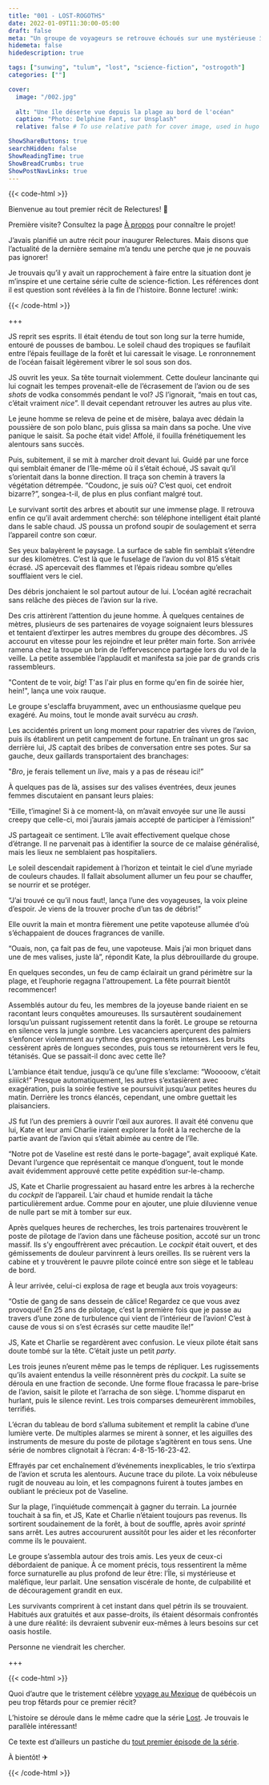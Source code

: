 ```yaml
---
title: "001 - LOST-ROGOTHS"
date: 2022-01-09T11:30:00-05:00
draft: false
meta: "Un groupe de voyageurs se retrouve échoués sur une mystérieuse île tropicale"
hidemeta: false
hidedescription: true

tags: ["sunwing", "tulum", "lost", "science-fiction", "ostrogoth"]
categories: [""]

cover:
  image: "/002.jpg"
  
  alt: "Une île déserte vue depuis la plage au bord de l'océan"
  caption: "Photo: Delphine Fant, sur Unsplash"
  relative: false # To use relative path for cover image, used in hugo Page-bundles

ShowShareButtons: true
searchHidden: false
ShowReadingTime: true
ShowBreadCrumbs: true
ShowPostNavLinks: true
---
```

{{< code-html >}} 
<div class="contexte">
<p>Bienvenue au tout premier récit de Relectures! 🥳</p>

<p>Première visite? Consultez la page <a href="/apropos" target="_blank">À propos</a> pour connaître le projet!</p>

<p>J’avais planifié un autre récit pour inaugurer Relectures. Mais disons que l’actualité de la dernière semaine m’a tendu une perche que je ne pouvais pas ignorer! 

<p>Je trouvais qu’il y avait un rapprochement à faire entre la situation dont je m’inspire et une certaine série culte de science-fiction. Les références dont il est question sont révélées à la fin de l'histoire. Bonne lecture! :wink:</p>
</div>
{{< /code-html >}}

+++

JS reprit ses esprits. Il était étendu de tout son long sur la terre humide, entouré de pousses de bambou. Le soleil chaud des tropiques se faufilait entre l’épais feuillage de la forêt et lui caressait le visage. Le ronronnement de l’océan faisait légèrement vibrer le sol sous son dos. 

JS ouvrit les yeux. Sa tête tournait violemment. Cette douleur lancinante qui lui cognait les tempes provenait-elle de l’écrasement de l’avion ou de ses _shots_ de vodka consommés pendant le vol? JS l’ignorait, “mais en tout cas, c’était vraiment _nice_”. Il devait cependant retrouver les autres au plus vite.

Le jeune homme se releva de peine et de misère, balaya avec dédain la poussière de son polo blanc, puis glissa sa main dans sa poche. Une vive panique le saisit. Sa poche était vide! Affolé, il fouilla frénétiquement les alentours sans succès. 

Puis, subitement, il se mit à marcher droit devant lui. Guidé par une force qui semblait émaner de l’île-même où il s’était échoué, JS savait qu’il s’orientait dans la bonne direction. Il traça son chemin à travers la végétation détrempée. “Coudonc, je suis où? C’est quoi, cet endroit bizarre?”, songea-t-il, de plus en plus confiant malgré tout.

Le survivant sortit des arbres et aboutit sur une immense plage. Il retrouva enfin ce qu’il avait ardemment cherché: son téléphone intelligent était planté dans le sable chaud. JS poussa un profond soupir de soulagement et serra l’appareil contre son cœur. 

Ses yeux balayèrent le paysage. La surface de sable fin semblait s’étendre sur des kilomètres. C’est là que le fuselage de l’avion du vol 815 s’était écrasé. JS apercevait des flammes et l’épais rideau sombre qu’elles soufflaient vers le ciel.

Des débris jonchaient le sol partout autour de lui. L’océan agité recrachait sans relâche des pièces de l’avion sur la rive.

Des cris attirèrent l’attention du jeune homme. À quelques centaines de mètres, plusieurs de ses partenaires de voyage soignaient leurs blessures et tentaient d’extirper les autres membres du groupe des décombres. JS accourut en vitesse pour les rejoindre et leur prêter main forte. Son arrivée ramena chez la troupe un brin de l’effervescence partagée lors du vol de la veille. La petite assemblée l’applaudit et manifesta sa joie par de grands cris rassembleurs.

"Content de te voir, _big_! T'as l'air plus en forme qu'en fin de soirée hier, hein!", lança une voix rauque.

Le groupe s'esclaffa bruyamment, avec un enthousiasme quelque peu exagéré. Au moins, tout le monde avait survécu au _crash_.

Les accidentés prirent un long moment pour rapatrier des vivres de l’avion, puis ils établirent un petit campement de fortune. En traînant un gros sac derrière lui, JS captait des bribes de conversation entre ses potes. Sur sa gauche, deux gaillards transportaient des branchages:

"_Bro_, je ferais tellement un _live_, mais y a pas de réseau ici!”

À quelques pas de là, assises sur des valises éventrées, deux jeunes femmes discutaient en pansant leurs plaies:

“Eille, t’imagine! Si à ce moment-là, on m’avait envoyée sur une île aussi creepy que celle-ci, moi j’aurais jamais accepté de participer à l’émission!”

JS partageait ce sentiment. L’île avait effectivement quelque chose d’étrange. Il ne parvenait pas à identifier la source de ce malaise généralisé, mais les lieux ne semblaient pas hospitaliers.

Le soleil descendait rapidement à l’horizon et teintait le ciel d’une myriade de couleurs chaudes. Il fallait absolument allumer un feu pour se chauffer, se nourrir et se protéger. 

“J’ai trouvé ce qu’il nous faut!, lança l’une des voyageuses, la voix pleine d’espoir. Je viens de la trouver proche d’un tas de débris!”

Elle ouvrit la main et montra fièrement une petite vapoteuse allumée d’où s’échappaient de douces fragrances de vanille. 

“Ouais, non, ça fait pas de feu, une vapoteuse. Mais j’ai mon briquet dans une de mes valises, juste là”, répondit Kate, la plus débrouillarde du groupe.

En quelques secondes, un feu de camp éclairait un grand périmètre sur la plage, et l’euphorie regagna l'attroupement. La fête pourrait bientôt recommencer!

Assemblés autour du feu, les membres de la joyeuse bande riaient en se racontant leurs conquêtes amoureuses. Ils sursautèrent soudainement lorsqu’un puissant rugissement retentit dans la forêt. Le groupe se retourna en silence vers la jungle sombre. Les vacanciers aperçurent des palmiers s’enfoncer violemment au rythme des grognements intenses. Les bruits cessèrent après de longues secondes, puis tous se retournèrent vers le feu, tétanisés. Que se passait-il donc avec cette île?

L’ambiance était tendue, jusqu’à ce qu’une fille s’exclame: “Wooooow, c’était _siiiick_!” Presque automatiquement, les autres s’extasièrent avec exagération, puis la soirée festive se poursuivit jusqu’aux petites heures du matin. Derrière les troncs élancés, cependant, une ombre guettait les plaisanciers.

JS fut l’un des premiers à ouvrir l'œil aux aurores. Il avait été convenu que lui, Kate et leur ami Charlie iraient explorer la forêt à la recherche de la partie avant de l’avion qui s’était abimée au centre de l’île.

“Notre pot de Vaseline est resté dans le porte-bagage”, avait expliqué Kate. Devant l’urgence que représentait ce manque d’onguent, tout le monde avait évidemment approuvé cette petite expédition sur-le-champ.

JS, Kate et Charlie progressaient au hasard entre les arbres à la recherche du _cockpit_ de l’appareil. L’air chaud et humide rendait la tâche particulièrement ardue. Comme pour en ajouter, une pluie diluvienne venue de nulle part se mit à tomber sur eux.

Après quelques heures de recherches, les trois partenaires trouvèrent le poste de pilotage de l’avion dans une fâcheuse position, accoté sur un tronc massif. Ils s’y engouffrèrent avec précaution. Le _cockpit_ était ouvert, et des gémissements de douleur parvinrent à leurs oreilles. Ils se ruèrent vers la cabine et y trouvèrent le pauvre pilote coincé entre son siège et le tableau de bord.

À leur arrivée, celui-ci explosa de rage et beugla aux trois voyageurs:

“Ostie de gang de sans dessein de câlice! Regardez ce que vous avez provoqué! En 25 ans de pilotage, c’est la première fois que je passe au travers d’une zone de turbulence qui vient de l’intérieur de l’avion! C’est à cause de vous si on s’est écrasés sur cette maudite île!”

JS, Kate et Charlie se regardèrent avec confusion. Le vieux pilote était sans doute tombé sur la tête. C’était juste un petit _party_. 

Les trois jeunes n’eurent même pas le temps de répliquer. Les rugissements qu’ils avaient entendus la veille résonnèrent près du _cockpit_. La suite se déroula en une fraction de seconde. Une forme floue fracassa le pare-brise de l’avion, saisit le pilote et l’arracha de son siège. L’homme disparut en hurlant, puis le silence revint. Les trois comparses demeurèrent immobiles, terrifiés.

L’écran du tableau de bord s’alluma subitement et remplit la cabine d’une lumière verte. De multiples alarmes se mirent à sonner, et les aiguilles des instruments de mesure du poste de pilotage s’agitèrent en tous sens. Une série de nombres clignotait à l’écran: 4-8-15-16-23-42. 

Effrayés par cet enchaînement d’événements inexplicables, le trio s’extirpa de l’avion et scruta les alentours. Aucune trace du pilote. La voix nébuleuse rugit de nouveau au loin, et les compagnons fuirent à toutes jambes en oubliant le précieux pot de Vaseline.

Sur la plage, l’inquiétude commençait à gagner du terrain. La journée touchait à sa fin, et JS, Kate et Charlie n’étaient toujours pas revenus. Ils sortirent soudainement de la forêt, à bout de souffle, après avoir _sprinté_ sans arrêt. Les autres accoururent aussitôt pour les aider et les réconforter comme ils le pouvaient.

Le groupe s’assembla autour des trois amis. Les yeux de ceux-ci débordaient de panique. À ce moment précis, tous ressentirent la même force surnaturelle au plus profond de leur être: l’Île, si mystérieuse et maléfique, leur parlait. Une sensation viscérale de honte, de culpabilité et de découragement grandit en eux. 

Les survivants comprirent à cet instant dans quel pétrin ils se trouvaient. Habitués aux gratuités et aux passe-droits, ils étaient désormais confrontés à une dure réalité: ils devraient subvenir eux-mêmes à leurs besoins sur cet oasis hostile.

Personne ne viendrait les chercher.

+++

{{< code-html >}} 
<div class="contexte">
<p> Quoi d’autre que le tristement célèbre <a href="https://ici.radio-canada.ca/nouvelle/1851866/party-avion-sunwing-enquete-transports-canada" target="_blank">voyage au Mexique</a> de québécois un peu trop fêtards pour ce premier récit? </p>

<p>L’histoire se déroule dans le même cadre que la série <a href="https://fr.wikipedia.org/wiki/Lost_:_Les_Disparus" target="_blank">Lost</a>. Je trouvais le parallèle intéressant! </p>

<p>Ce texte est d’ailleurs un pastiche du <a href="https://lostpedia.fandom.com/wiki/Pilot,_Part_1" target="_blank">tout premier épisode de la série</a>.</p>

<p> À bientôt! ✈</p>

</div>

{{< /code-html >}}